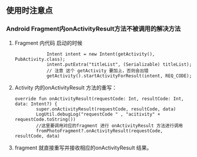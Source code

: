 ## 使用时注意点

### Android Fragment内onActivityResult方法不被调用的解决方法

1. Fragment 内代码 启动的时候

   ```
               Intent intent = new Intent(getActivity(), PubActivity.class);
               intent.putExtra("titleList", (Serializable) titleList);
               // 注意 这个 getActivity 要加上，否则会出错
               getActivity().startActivityForResult(intent, REQ_CODE);
   ```

   

2. Activity 内的onActivityResult 方法的重写：

   ```
   override fun onActivityResult(requestCode: Int, resultCode: Int, data: Intent?) {
           super.onActivityResult(requestCode, resultCode, data)
           LogUtil.debugLog("requestCode " , "acitivity" + requestCode.toString())
           //这里要调用对应的fragment 进行 onActivityResult 方法进行调用
           fromPhotoFragment?.onActivityResult(requestCode, resultCode, data)
   ```

3. fragment 就直接重写并接收相应的onActivityResult 结果。




